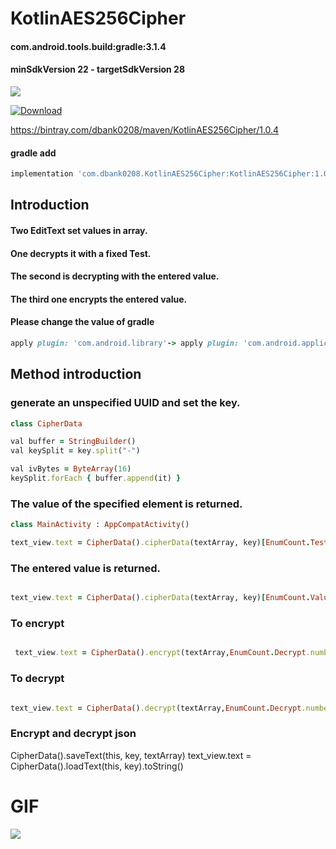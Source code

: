 # KotlinAES256Cipher

#### com.android.tools.build:gradle:3.1.4
#### minSdkVersion 22 - targetSdkVersion 28



<a href='https://bintray.com/dbank0208/maven/KotlinAES256Cipher?source=watch' alt='Get automatic notifications about new "KotlinAES256Cipher" versions'><img src='https://www.bintray.com/docs/images/bintray_badge_color.png'></a>
 
 
[ ![Download](https://api.bintray.com/packages/dbank0208/maven/KotlinAES256Cipher/images/download.svg) ](https://bintray.com/dbank0208/maven/KotlinAES256Cipher/_latestVersion) 
 

 
https://bintray.com/dbank0208/maven/KotlinAES256Cipher/1.0.4





#### gradle add

```ruby
implementation 'com.dbank0208.KotlinAES256Cipher:KotlinAES256Cipher:1.0.4'
```


## Introduction

#### Two EditText set values in array.
#### One decrypts it with a fixed Test.
#### The second is decrypting with the entered value.
#### The third one encrypts the entered value.

#### Please change the value of gradle
```ruby
apply plugin: 'com.android.library'-> apply plugin: 'com.android.application'
```

## Method introduction
### generate an unspecified UUID and set the key.
```ruby
class CipherData

val buffer = StringBuilder()
val keySplit = key.split("-")

val ivBytes = ByteArray(16)
keySplit.forEach { buffer.append(it) }
```
### The value of the specified element is returned.
```ruby
class MainActivity : AppCompatActivity()

text_view.text = CipherData().cipherData(textArray, key)[EnumCount.Test.number]
```

### The entered value is returned.
```ruby

text_view.text = CipherData().cipherData(textArray, key)[EnumCount.Value.number]
```

### To encrypt

```ruby

 text_view.text = CipherData().encrypt(textArray,EnumCount.Decrypt.number,key)
```

### To decrypt

```ruby

text_view.text = CipherData().decrypt(textArray,EnumCount.Decrypt.number,key)
```

### Encrypt and decrypt json
CipherData().saveText(this, key, textArray)
text_view.text = CipherData().loadText(this, key).toString()
# GIF
![](https://github.com/daisukenagata/KotlinAES256Cipher/blob/master/Movie3.gif)
